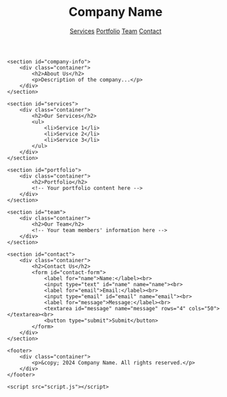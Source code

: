 <!DOCTYPE html>
<html lang="en">
<head>
    <meta charset="UTF-8">
    <meta name="viewport" content="width=device-width, initial-scale=1.0">
    <title>Business Template</title>
    <link rel="stylesheet" href="styles.css">
</head>
<body>
    <header>
        <div class="container">
            <h1>Company Name</h1>
            <nav>
                <a href="#services">Services</a>
                <a href="#portfolio">Portfolio</a>
                <a href="#team">Team</a>
                <a href="#contact">Contact</a>
            </nav>
        </div>
    </header>

    <section id="company-info">
        <div class="container">
            <h2>About Us</h2>
            <p>Description of the company...</p>
        </div>
    </section>

    <section id="services">
        <div class="container">
            <h2>Our Services</h2>
            <ul>
                <li>Service 1</li>
                <li>Service 2</li>
                <li>Service 3</li>
            </ul>
        </div>
    </section>

    <section id="portfolio">
        <div class="container">
            <h2>Portfolio</h2>
            <!-- Your portfolio content here -->
        </div>
    </section>

    <section id="team">
        <div class="container">
            <h2>Our Team</h2>
            <!-- Your team members' information here -->
        </div>
    </section>

    <section id="contact">
        <div class="container">
            <h2>Contact Us</h2>
            <form id="contact-form">
                <label for="name">Name:</label><br>
                <input type="text" id="name" name="name"><br>
                <label for="email">Email:</label><br>
                <input type="email" id="email" name="email"><br>
                <label for="message">Message:</label><br>
                <textarea id="message" name="message" rows="4" cols="50"></textarea><br>
                <button type="submit">Submit</button>
            </form>
        </div>
    </section>

    <footer>
        <div class="container">
            <p>&copy; 2024 Company Name. All rights reserved.</p>
        </div>
    </footer>

    <script src="script.js"></script>
</body>
</html>
